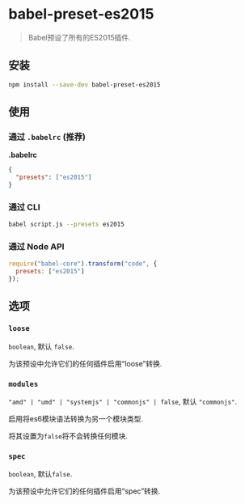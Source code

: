 # babel-preset-es2015

> Babel预设了所有的ES2015插件.

## 安装

```sh
npm install --save-dev babel-preset-es2015
```

## 使用

### 通过 `.babelrc` (推荐)

**.babelrc**

```json
{
  "presets": ["es2015"]
}
```

### 通过 CLI

```sh
babel script.js --presets es2015
```

### 通过 Node API

```javascript
require("babel-core").transform("code", {
  presets: ["es2015"]
});
```

## 选项

### `loose`

`boolean`, 默认 `false`.

为该预设中允许它们的任何插件启用“loose”转换.

### `modules`

`"amd" | "umd" | "systemjs" | "commonjs" | false`, 默认 `"commonjs"`.

启用将es6模块语法转换为另一个模块类型.

将其设置为`false`将不会转换任何模块.

### `spec`

`boolean`, 默认`false`.

为该预设中允许它们的任何插件启用“spec”转换.